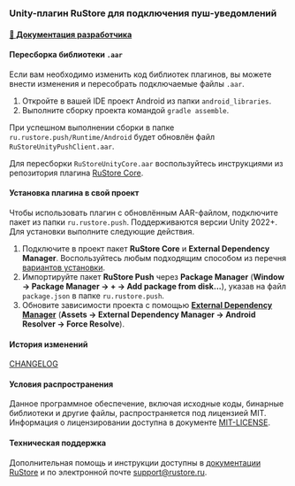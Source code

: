 ### Unity-плагин RuStore для подключения пуш-уведомлений

#### [🔗 Документация разработчика][10]

#### Пересборка библиотеки `.aar`

Если вам необходимо изменить код библиотек плагинов, вы можете внести изменения и пересобрать подключаемые файлы `.aar`.

1. Откройте в вашей IDE проект Android из папки `android_libraries`.
1. Выполните сборку проекта командой `gradle assemble`.

При успешном выполнении сборки в папке `ru.rustore.push/Runtime/Android` будет обновлён файл `RuStoreUnityPushClient.aar`.

Для пересборки `RuStoreUnityCore.aar` воспользуйтесь инструкциями из репозитория плагина [RuStore Core](https://gitflic.ru/project/rustore/unity-rustore-core-sdk).

#### Установка плагина в свой проект

Чтобы использовать плагин с обновлённым AAR-файлом, подключите пакет из папки `ru.rustore.push`. Поддерживаются версии Unity 2022+. Для установки выполните следующие действия.

1. Подключите в проект пакет **RuStore Core** и **External Dependency Manager**. Воспользуйтесь любым подходящим способом из перечня [вариантов установки](../README.md).
1. Импортируйте пакет **RuStore Push** через **Package Manager** (**Window → Package Manager → __+__ → Add package from disk...**), указав на файл `package.json` в папке `ru.rustore.push`.
1. Обновите зависимости проекта с помощью [**External Dependency Manager**](https://github.com/googlesamples/unity-jar-resolver.git?path=/upm) (**Assets → External Dependency Manager → Android Resolver → Force Resolve**).

#### История изменений

[CHANGELOG](../CHANGELOG.md)

#### Условия распространения

Данное программное обеспечение, включая исходные коды, бинарные библиотеки и другие файлы, распространяется под лицензией MIT. Информация о лицензировании доступна в документе [MIT-LICENSE](../MIT-LICENSE.txt).

#### Техническая поддержка

Дополнительная помощь и инструкции доступны в [документации RuStore](https://www.rustore.ru/help/) и по электронной почте support@rustore.ru.

[10]: https://www.rustore.ru/help/sdk/push-notifications/unity/6-3-0
